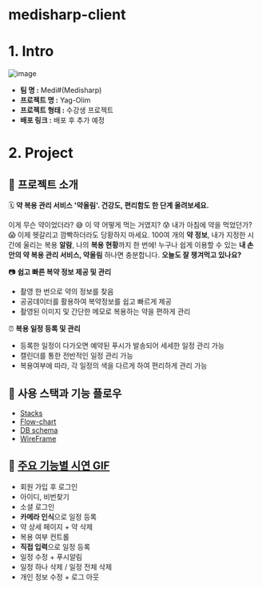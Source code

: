 # medisharp-client
# 1. Intro

![image](https://user-images.githubusercontent.com/55108539/104281084-40254280-54f0-11eb-9ea0-5f626dc9ef35.png)

- **팀 명 :** Medi#(Medisharp)
- **프로젝트 명 :** Yag-Olim
- **프로젝트 형태 :** 수강생 프로젝트
- **배포 링크 :** 배포 후 추가 예정

# 2. Project

## 💊 프로젝트 소개

🗓 **약 복용 관리 서비스 '약올림'. 건강도, 편리함도 한 단계 올려보세요.**

이게 무슨 약이었더라? 😅 이 약 어떻게 먹는 거였지? 😰 내가 아침에 약을 먹었던가? 😱
이제 헷갈리고 깜빡하더라도 당황하지 마세요.
100여 개의 **약 정보**, 
내가 지정한 시간에 울리는 복용 **알람**,
나의 **복용 현황**까지 한 번에!
누구나 쉽게 이용할 수 있는 **내 손 안의 약 복용 관리 서비스, 약올림** 하나면 충분합니다.
**오늘도 잘 챙겨먹고 있나요?**

 📷 **쉽고 빠른 복약 정보 제공 및 관리**

- 촬영 한 번으로 약의 정보를 찾음
- 공공데이터를 활용하여 복약정보를 쉽고 빠르게 제공
- 촬영된 이미지 및 간단한 메모로 복용하는 약을 편하게 관리

 ⏰ **복용 일정 등록 및 관리**

- 등록한 일정이 다가오면 예약된 푸시가 발송되어 세세한 일정 관리 가능
- 캘린더를 통한 전반적인 일정 관리 가능
- 복용여부에 따라, 각 일정의 색을 다르게 하여 편리하게 관리 가능

## 💊 사용 스택과 기능 플로우
- [Stacks](https://github.com/codestates/medisharp-client/wiki/Stacks)
- [Flow-chart](https://github.com/codestates/medisharp-client/wiki/Flowchart)
- [DB schema](https://github.com/codestates/medisharp-client/wiki/DB-Schema)
- [WireFrame](https://github.com/codestates/medisharp-client/wiki/Wireframe)

## 💊  [주요 기능별 시연 GIF](https://www.notion.so/2-Medi-Yag-Olim-f83b1c3112a840cb918a0de152915cb0#9535c6225b224d50b4a9908c894c2ae5)
- 회원 가입 후 로그인
- 아이디, 비번찾기
- 소셜 로그인
- **카메라 인식**으로 일정 등록
- 약 상세 페이지 + 약 삭제
- 복용 여부 컨트롤
- **직접 입력**으로 일정 등록
- 일정 수정 + 푸시알림
- 일정 하나 삭제 / 일정 전체 삭제
- 개인 정보 수정 + 로그 아웃
